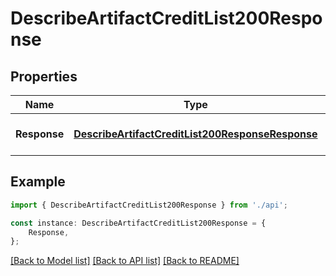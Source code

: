 # DescribeArtifactCreditList200Response


## Properties

Name | Type | Description | Notes
------------ | ------------- | ------------- | -------------
**Response** | [**DescribeArtifactCreditList200ResponseResponse**](DescribeArtifactCreditList200ResponseResponse.md) |  | [optional] [default to undefined]

## Example

```typescript
import { DescribeArtifactCreditList200Response } from './api';

const instance: DescribeArtifactCreditList200Response = {
    Response,
};
```

[[Back to Model list]](../README.md#documentation-for-models) [[Back to API list]](../README.md#documentation-for-api-endpoints) [[Back to README]](../README.md)
